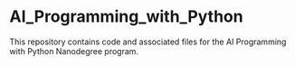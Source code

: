 # AI_Programming_with_Python
This repository contains code and associated files for the AI Programming with Python Nanodegree program. 
